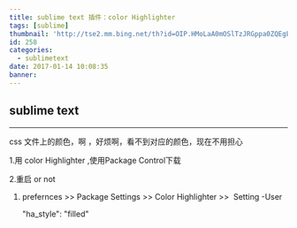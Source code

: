 ```yaml
---
title: sublime text 插件：color Highlighter
tags: [sublime]
thumbnail: 'http://tse2.mm.bing.net/th?id=OIP.HMoLaA0mOSlTzJRGppa0ZQEgEs&pid=15.1'
id: 258
categories:
  - sublimetext
date: 2017-01-14 10:08:35
banner:
---
```


## sublime text

* * *

css 文件上的颜色，啊 ，好烦啊，看不到对应的颜色，现在不用担心

1.用 color Highlighter ,使用Package Control下载

2.重启 or not

1.  prefernces &gt;&gt; Package Settings &gt;&gt; Color Highlighter &gt;&gt;  Setting -User

    "ha_style": "filled"

&nbsp;
